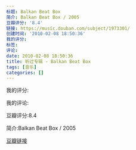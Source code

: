 ```yaml
---
标题: Balkan Beat Box
简介: Balkan Beat Box / 2005
豆瓣评分: '8.4'
链接: https://music.douban.com/subject/1973301/
创建时间: '2010-02-08 18:50:36'
我的评分:
标签:
评论:
date: 2010-02-08 18:50:36
title: 听过专辑 - Balkan Beat Box
tags: [音乐]
categories: []
---
```


我的评分:

我的评论:

豆瓣评分:8.4

简介:Balkan Beat Box / 2005

[豆瓣链接](https://music.douban.com/subject/1973301/)

